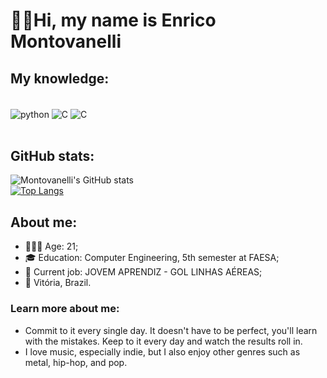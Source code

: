 # 👋🏻Hi, my name is Enrico Montovanelli
## My knowledge:
<div style="display: inline_block"><br/> 
    <img align="center" alt="python" src="https://img.shields.io/badge/Python-14354C?style=for-the-badge&logo=python&logoColor=white" />
    <img align="center" alt="C" src="https://img.shields.io/badge/C-00599C?style=for-the-badge&logo=c&logoColor=whit" />
    <img align="center" alt="C" src="https://img.shields.io/badge/JavaScript-F7DF1E?style=for-the-badge&logo=javascript&logoColor=black" />
</div><br/>

## GitHub stats:
![Montovanelli's GitHub stats](https://github-readme-stats.vercel.app/api?username=enricomontova&show_icons=true&theme=radical) <br>
[![Top Langs](https://github-readme-stats.vercel.app/api/top-langs/?username=enricomontova&layout=donut&theme=tokyonight)](https://github.com/anuraghazra/github-readme-stats)

## About me:
- 🙋🏻‍♂️ Age: 21;
- 🎓 Education: Computer Engineering, 5th semester at FAESA;
- 💼 Current job: JOVEM APRENDIZ - GOL LINHAS AÉREAS;
- 📌 Vitória, Brazil.

### Learn more about me:
- Commit to it every single day. It doesn't have to be perfect, you'll learn with the mistakes. Keep to it every day and watch the results roll in.
- I love music, especially indie, but I also enjoy other genres such as metal, hip-hop, and pop.
